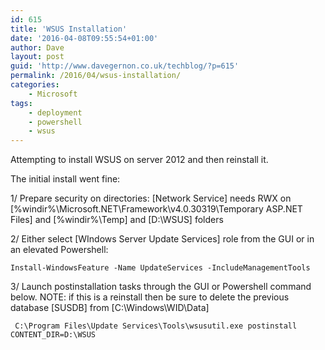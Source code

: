 ```yaml
---
id: 615
title: 'WSUS Installation'
date: '2016-04-08T09:55:54+01:00'
author: Dave
layout: post
guid: 'http://www.davegernon.co.uk/techblog/?p=615'
permalink: /2016/04/wsus-installation/
categories:
    - Microsoft
tags:
    - deployment
    - powershell
    - wsus
---
```


Attempting to install WSUS on server 2012 and then reinstall it.

The initial install went fine:

1/ Prepare security on directories: \[Network Service\] needs RWX on \[%windir%\\Microsoft.NET\\Framework\\v4.0.30319\\Temporary ASP.NET Files\] and \[%windir%\\Temp\] and \[D:\\WSUS\] folders

2/ Either select \[WIndows Server Update Services\] role from the GUI or in an elevated Powershell:

```
Install-WindowsFeature -Name UpdateServices -IncludeManagementTools 
```

3/ Launch postinstallation tasks through the GUI or Powershell command below. NOTE: if this is a reinstall then be sure to delete the previous database \[SUSDB\] from \[C:\\Windows\\WID\\Data\]

```
 C:\Program Files\Update Services\Tools\wsusutil.exe postinstall CONTENT_DIR=D:\WSUS 
```